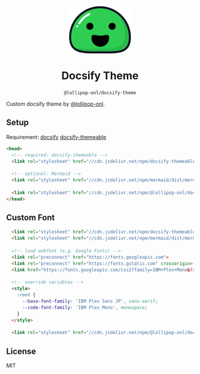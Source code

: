 <p align="center">
  <img src="docsify.svg" alt="Docsify Logo" height="128">
</p>
<h1 align="center">Docsify Theme</h1>
<p align="center">
  <code>@lollipop-onl/docsify-theme</code>
</p>

Custom docsify theme by [@lollipop-onl](https://github.com/lollipop-onl).

## Setup

Requirement: 
[docsify](https://docsify.js.org/)
[docsify-themeable](https://jhildenbiddle.github.io/docsify-themeable/)

```html
<head>
  <!-- required: docsify-themeable -->
  <link rel="stylesheet" href="//cdn.jsdelivr.net/npm/docsify-themeable@0/dist/css/theme-simple.css">

  <!-- optional: Mermaid -->
  <link rel="stylesheet" href="//cdn.jsdelivr.net/npm/mermaid/dist/mermaid.min.css">

  <link rel="stylesheet" href="//cdn.jsdelivr.net/npm/@lollipop-onl/docsify-theme/simple.css">
</head>
```

## Custom Font

```html
  <link rel="stylesheet" href="//cdn.jsdelivr.net/npm/docsify-themeable@0/dist/css/theme-simple.css">
  <link rel="stylesheet" href="//cdn.jsdelivr.net/npm/mermaid/dist/mermaid.min.css">

  <!-- load webfont (e.g. Google Fonts) -->
  <link rel="preconnect" href="https://fonts.googleapis.com">
  <link rel="preconnect" href="https://fonts.gstatic.com" crossorigin>
  <link href="https://fonts.googleapis.com/css2?family=IBM+Plex+Mono&family=IBM+Plex+Sans+JP:wght@400;700&display=swap" rel="stylesheet">

  <!-- override variables -->
  <style>
    :root {
      --base-font-family: 'IBM Plex Sans JP', sans-serif;
      --code-font-family: 'IBM Plex Mono', monospace;
    }
  </style>

  <link rel="stylesheet" href="//cdn.jsdelivr.net/npm/@lollipop-onl/docsify-theme/simple.css">
```

## License

MIT
